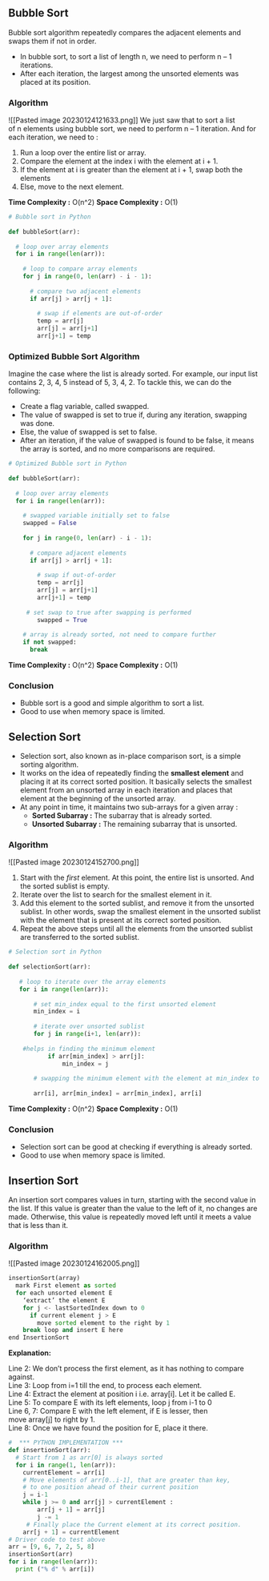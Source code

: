 ## Bubble Sort

Bubble sort algorithm repeatedly compares the adjacent elements and swaps them if not in order.

- In bubble sort, to sort a list of length n, we need to perform n – 1 iterations.
- After each iteration, the largest among the unsorted elements was placed at its position.

### Algorithm


![[Pasted image 20230124121633.png]]
We just saw that to sort a list of n elements using bubble sort, we need to perform n – 1 iteration. And for each iteration, we need to :

1.  Run a loop over the entire list or array.
2.  Compare the element at the index i with the element at i + 1.
3.  If the element at i is greater than the element at i + 1, swap both the elements
4.  Else, move to the next element.

**Time Complexity :** O(n^2)
**Space Complexity :** O(1)

```python
# Bubble sort in Python
 
def bubbleSort(arr):
    
  # loop over array elements
  for i in range(len(arr)):
 
    # loop to compare array elements
    for j in range(0, len(arr) - i - 1):
 
      # compare two adjacent elements
      if arr[j] > arr[j + 1]:
 
        # swap if elements are out-of-order
        temp = arr[j]
        arr[j] = arr[j+1]
        arr[j+1] = temp
```

### Optimized Bubble Sort Algorithm

Imagine the case where the list is already sorted. For example, our input list contains 2, 3, 4, 5 instead of 5, 3, 4, 2.
To tackle this, we can do the following:

-   Create a flag variable, called swapped.
-   The value of swapped is set to true if, during any iteration, swapping was done.
-   Else, the value of swapped is set to false.
-   After an iteration, if the value of swapped is found to be false, it means the array is sorted, and no more comparisons are required.

```python
# Optimized Bubble sort in Python
 
def bubbleSort(arr):
    
  # loop over array elements
  for i in range(len(arr)):
        
    # swapped variable initially set to false
    swapped = False
    
    for j in range(0, len(arr) - i - 1):
 
      # compare adjacent elements
      if arr[j] > arr[j + 1]:
 
        # swap if out-of-order
        temp = arr[j]
        arr[j] = arr[j+1]
        arr[j+1] = temp
  
     # set swap to true after swapping is performed
        swapped = True
          
    # array is already sorted, not need to compare further
    if not swapped:
      break
```

**Time Complexity :** O(n^2)
**Space Complexity :** O(1)

### Conclusion

-   Bubble sort is a good and simple algorithm to sort a list.
-   Good to use when memory space is limited.

## Selection Sort

-   Selection sort, also known as in-place comparison sort, is a simple sorting algorithm.
-   It works on the idea of repeatedly finding the **smallest element** and placing it at its correct sorted position. It basically selects the smallest element from an unsorted array in each iteration and places that element at the beginning of the unsorted array.
-   At any point in time, it maintains two sub-arrays for a given array :
	-   **Sorted Subarray :** The subarray that is already sorted.
	-   **Unsorted Subarray :** The remaining subarray that is unsorted.

### Algorithm

![[Pasted image 20230124152700.png]]
1.  Start with the _first_ element. At this point, the entire list is unsorted. And the sorted sublist is empty.
2.  Iterate over the list to search for the smallest element in it.
3.  Add this element to the sorted sublist, and remove it from the unsorted sublist. In other words, swap the smallest element in the unsorted sublist with the element that is present at its correct sorted position.
4.  Repeat the above steps until all the elements from the unsorted sublist are transferred to the sorted sublist.

```python
# Selection sort in Python
 
def selectionSort(arr):
 
   # loop to iterate over the array elements
   for i in range(len(arr)):
   
       # set min_index equal to the first unsorted element
       min_index = i
 
       # iterate over unsorted sublist
       for j in range(i+1, len(arr)):
 
    #helps in finding the minimum element
           if arr[min_index] > arr[j]:
               min_index = j
           
       # swapping the minimum element with the element at min_index to place it at its correct position
     
       arr[i], arr[min_index] = arr[min_index], arr[i]
```


**Time Complexity :** O(n^2)
**Space Complexity :** O(1)

### Conclusion

-   Selection sort can be good at checking if everything is already sorted.
-   Good to use when memory space is limited.

## Insertion Sort

An insertion sort compares values in turn, starting with the second value in the list. If this value is greater than the value to the left of it, no changes are made. Otherwise, this value is repeatedly moved left until it meets a value that is less than it.

### Algorithm
![[Pasted image 20230124162005.png]]

```python
insertionSort(array)
  mark First element as sorted
  for each unsorted element E
    ‘extract’ the element E
    for j <- lastSortedIndex down to 0
      if current element j > E
        move sorted element to the right by 1
    break loop and insert E here
end InsertionSort
```

**Explanation:**

Line 2: We don’t process the first element, as it has nothing to compare against.  
Line 3: Loop from i=1 till the end, to process each element.  
Line 4: Extract the element at position i i.e. array[i]. Let it be called E.  
Line 5: To compare E with its left elements, loop j from i-1 to 0  
Line 6, 7: Compare E with the left element, if E is lesser, then move array[j] to right by 1.  
Line 8: Once we have found the position for E, place it there.


```python
#  *** PYTHON IMPLEMENTATION ***
def insertionSort(arr):
  # Start from 1 as arr[0] is always sorted
  for i in range(1, len(arr)): 
    currentElement = arr[i]
    # Move elements of arr[0..i-1], that are greater than key, 
    # to one position ahead of their current position
    j = i-1
    while j >= 0 and arr[j] > currentElement :
        arr[j + 1] = arr[j]
        j -= 1
     # Finally place the Current element at its correct position.
    arr[j + 1] = currentElement
# Driver code to test above
arr = [9, 6, 7, 2, 5, 8]
insertionSort(arr)
for i in range(len(arr)):
  print ("% d" % arr[i])
```